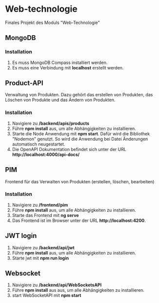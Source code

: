 # Web-technologie
Finales Projekt des Moduls "Web-Technologie"

## MongoDB

### Installation
1. Es muss MongoDB Compass installiert werden.
2. Es muss eine Verbindung mit **localhost** erstellt werden.

## Product-API
Verwaltung von Produkten. Dazu gehört das erstellen von Produkten, das Löschen von Produkte und das Ändern von Produkten.

### Installation
1. Navigiere zu **/backend/apis/products**
2. Führe **npm install** aus, um alle Abhängigkeiten zu installieren.
3. Starte die Node Anwendung mit **npm start**. Dafür wird die Bibliothek "Nodemon" genutzt. So wird die Anwendung bei Datei Änderungen automatisch neugestartet.
4. Die OpenAPI Dokumentation befindet sich unter der URL **http://localhost:4000/api-docs/**

## PIM
Frontend für das Verwalten von Produkten (erstellen, löschen, bearbeiten)

### Installation
1. Navigiere zu **/frontend/pim**
2. Führe **npm install** aus, um alle Abhängigkeiten zu installieren.
3. Starte das Frontend mit **ng serve**
4. Das Frontend ist im Browser unter der URL **http://localhost:4200**.

## JWT login
1. Navigiere zu **/backend/api/jwt**
2. Führe **npm install** aus, um alle Abhängigkeiten zu installieren.
3. Starte jwt mit **npm run login**

## Websocket
1. Navigiere zu **/backend/api/WebSocketsAPI**
2. Führe **npm install** aus aus, um alle Abhängigkeiten zu installieren.
3. start WebSocketAPI mit **npm start**

